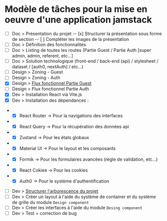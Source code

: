 # Modèle de tâches pour la mise en oeuvre d'une application jamstack
- [ ] Doc > Présentation du projet
-- [x] Structurer la présentation sous forme de section 
-- [ ] Compléter les images de la présentation 
- [ ] Doc > Définition des fonctionnalités
- [ ] Doc > Listing de toutes les routes (Partie Guest / Partie Auth [super admin, admin, referent, etc...]
- [ ] Doc > Solution technologique (front-end / back-end (api) / stylesheet / dataset / [auth0, nextAuth] / etc...)
- [ ] Design > Zoning - Guest
- [ ] Design > Zoning - Auth
- [x] Design > [Flux fonctionnel Partie Guest](https://whimsical.com/rgpd-app-4BpQzJdK68ZxGYJiL3KmcA)
- [ ] Design > Flux fonctionnel Partie Auth
- [x] Dev > Installation React via Vite.js
- [x] Dev > Installation des dépendances :
- - [x] React Router -> Pour la navigations des interfaces
- - [x] React Query -> Pour la récupération des données api
- - [x] Zustand -> Pour les états globaux
- - [x] Material UI -> Pour le layout et les composants
- - [x] Formik -> Pour les formulaires avancées (règle de validation, etc...)
- - [x] React Cokiee -> Pour les cookies
- - [x] Auth0 -> Pour le système d'authentification
- [ ] Dev > [Structurer l'arborescence du projet](https://github.com/ffolituu/react-typescript-blog-guideline/tree/architecture-pattern)
- [ ] Dev > Créer un layout à l'aide du système de container et du système de grille du module `Design component`
- [ ] Dev > Créer les interfaces à l'aide du module `Desing component`
- [ ] Dev > Test + correction de bug
